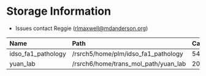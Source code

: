 # Storage Information

- Issues contact Reggie (rlmaxwell@mdanderson.org)

| Name                | Path                                  | Capacity     | Available  |
| :-------------------| :------------------------------------ | :----------- | :----------|
| idso_fa1_pathology  | /rsrch5/home/plm/idso_fa1_pathology   | 54 TB        | 25 TB      |
| yuan_lab            | /rsrch6/home/trans_mol_path/yuan_lab  | 203 TB       | 61 TB      |
